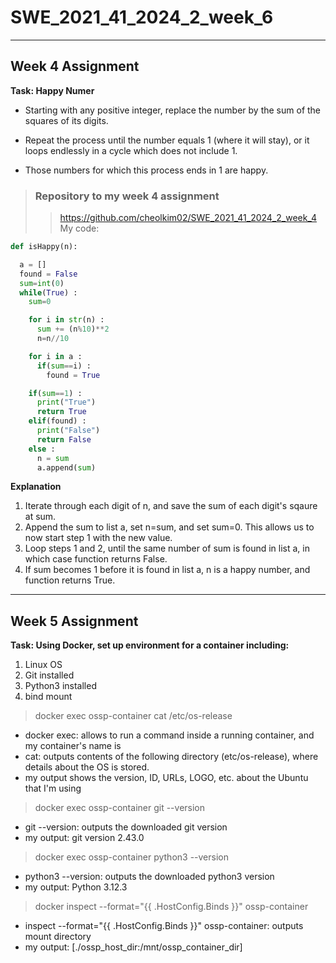 # SWE_2021_41_2024_2_week_6
--------------------
## Week 4 Assignment
__Task: Happy Numer__
* Starting with any positive integer, replace the number by the sum of the squares of its digits.
+ Repeat the process until the number equals 1 (where it will stay), or it loops endlessly in a cycle which does not include 1.
- Those numbers for which this process ends in 1 are happy.

> ### Repository to my week 4 assignment
> > https://github.com/cheolkim02/SWE_2021_41_2024_2_week_4
My code:
```python
def isHappy(n):

  a = []
  found = False
  sum=int(0)
  while(True) :
    sum=0

    for i in str(n) :
      sum += (n%10)**2
      n=n//10

    for i in a :
      if(sum==i) :
        found = True

    if(sum==1) :
      print("True")
      return True
    elif(found) :
      print("False")
      return False
    else :
      n = sum
      a.append(sum)
```
__Explanation__
1. Iterate through each digit of n, and save the sum of each digit's sqaure at sum.
2. Append the sum to list a, set n=sum, and set sum=0. This allows us to now start step 1 with the new value.
3. Loop steps 1 and 2, until the same number of sum is found in list a, in which case function returns False.
4. If sum becomes 1 before it is found in list a, n is a happy number, and function returns True.
-------------------------
## Week 5 Assignment
__Task: Using Docker, set up environment for a container including:__
1. Linux OS
2. Git installed
3. Python3 installed
4. bind mount

> docker exec ossp-container cat /etc/os-release
* docker exec: allows to run a command inside a running container, and my container's name is <ossp-container>
* cat: outputs contents of the following directory (etc/os-release), where details about the OS is stored.
* my output shows the version, ID, URLs, LOGO, etc. about the Ubuntu that I'm using

> docker exec ossp-container git --version
* git --version: outputs the downloaded git version
* my output: git version 2.43.0

> docker exec ossp-container python3 --version
* python3 --version: outputs the downloaded python3 version
* my output: Python 3.12.3

> docker inspect --format="{{ .HostConfig.Binds }}" ossp-container
* inspect --format="{{ .HostConfig.Binds }}" ossp-container: outputs mount directory
* my output: [./ossp_host_dir:/mnt/ossp_container_dir]

